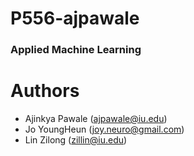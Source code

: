 
# P556-ajpawale
### Applied Machine Learning


# Authors
- Ajinkya Pawale (ajpawale@iu.edu)
- Jo YoungHeun (joy.neuro@gmail.com)
- Lin Zilong (zillin@iu.edu)
 
